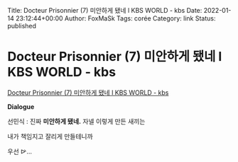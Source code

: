 Title: Docteur Prisonnier (7) 미안하게 됐네 l KBS WORLD - kbs
Date: 2022-01-14 23:12:44+00:00
Author: FoxMaSk 
Tags: corée
Category: link
Status: published





# Docteur Prisonnier (7) 미안하게 됐네 l KBS WORLD - kbs

[Docteur Prisonnier (7) 미안하게 됐네 l KBS WORLD - kbs](http://world.kbs.co.kr/service/contents_view.htm?lang=f&amp;menu_cate=learnkorean&amp;id=&amp;board_seq=416984&amp;page=1)



**Dialogue**

선민식 : 진짜 **미안하게 됐네.** 자넬 이렇게 만든 새끼는 

내가 책임지고 잘리게 만들테니까 

우선 ᐭ...

